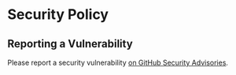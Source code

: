 # Security Policy

## Reporting a Vulnerability

Please report a security vulnerability [on GitHub Security Advisories](https://github.com/xdev-software/testcontainers-junit4-mock/security/advisories/new).
